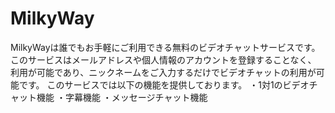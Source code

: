 # MilkyWay
MilkyWayは誰でもお手軽にご利用できる無料のビデオチャットサービスです。
このサービスはメールアドレスや個人情報のアカウントを登録することなく、
利用が可能であり、ニックネームをご入力するだけでビデオチャットの利用が可能です。
このサービスでは以下の機能を提供しております。
・1対1のビデオチャット機能
・字幕機能
・メッセージチャット機能
